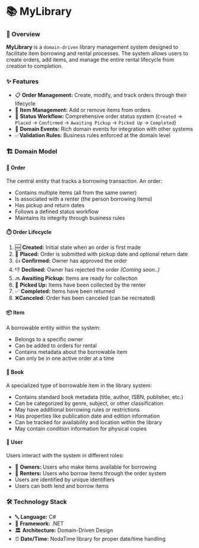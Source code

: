 # 📚 MyLibrary
### 🌟 Overview
**MyLibrary** is a `domain-driven` library management system designed to facilitate item borrowing and rental processes. The system allows users to create orders, add items, and manage the entire rental lifecycle from creation to completion.  
### ✨ Features
- 📋 **Order Management:** Create, modify, and track orders through their lifecycle
- 🧩 **Item Management:** Add or remove items from orders
- 🔄 **Status Workflow:** Comprehensive order status system (`Created` → `Placed` → `Confirmed` → `Awaiting Pickup` → `Picked Up` → `Completed`)
- 📢 **Domain Events:** Rich domain events for integration with other systems
- ✅**Validation Rules:** Business rules enforced at the domain level
### 🏗️ Domain Model
#### 🛒 Order
The central entity that tracks a borrowing transaction. An order:  
- Contains multiple items (all from the same owner)
- Is associated with a renter (the person borrowing items)
- Has pickup and return dates
- Follows a defined status workflow
- Maintains its integrity through business rules
#### ⏱️ Order Lifecycle
1. 🆕 **Created:** Initial state when an order is first made
2. 📝 **Placed:** Order is submitted with pickup date and optional return date
3. 👍 **Confirmed:** Owner has approved the order
4. 👎 **Declined:** Owner has rejected the order _(Coming soon..)_
5. 🔜 **Awaiting Pickup:** Items are ready for collection
6. 🚚 **Picked Up:** Items have been collected by the renter
7. ✅ **Completed:** Items have been returned
8. ❌**Canceled:** Order has been canceled (can be recreated)
#### 📦 Item
A borrowable entity within the system:  
- Belongs to a specific owner
- Can be added to orders for rental
- Contains metadata about the borrowable item
- Can only be in one active order at a time
####  📖 Book
  A specialized type of borrowable item in the library system:
-  Contains standard book metadata (title, author, ISBN, publisher, etc.)
-  Can be categorized by genre, subject, or other classification
-  May have additional borrowing rules or restrictions
-  Has properties like publication date and edition information
-  Can be tracked for availability and location within the library
-  May contain condition information for physical copies
#### 👤 User
Users interact with the system in different roles:
- 👩‍ **Owners:** Users who make items available for borrowing
- 🧑‍ **Renters:** Users who borrow items through the order system
- Users are identified by unique identifiers
- Users can both lend and borrow items
### 🛠️ Technology Stack
- 🔤 **Language:** C#  
- 🧰 **Framework:** .NET  
- 🏛️ **Architecture:** Domain-Driven Design  
- ⏰ **Date/Time:** NodaTime library for proper date/time handling